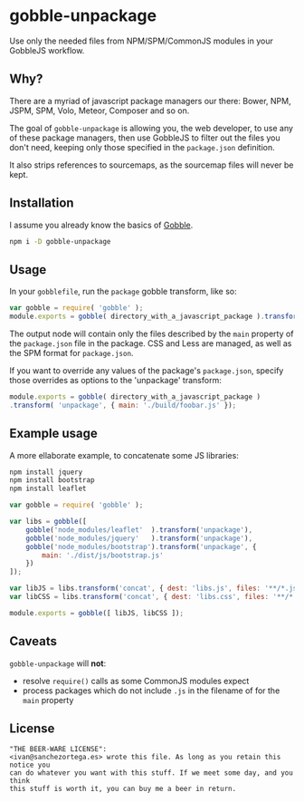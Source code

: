 # gobble-unpackage

Use only the needed files from NPM/SPM/CommonJS modules in your GobbleJS workflow.

## Why?

There are a myriad of javascript package managers our there: Bower, NPM, JSPM,
SPM, Volo, Meteor, Composer and so on.

The goal of `gobble-unpackage` is allowing you, the web developer, to use any
of these package managers, then use GobbleJS to filter out the files you don't
need, keeping only those specified in the `package.json` definition.

It also strips references to sourcemaps, as the sourcemap files will never be
kept.


## Installation

I assume you already know the basics of [Gobble](https://github.com/gobblejs/gobble).

```bash
npm i -D gobble-unpackage
```

## Usage

In your `gobblefile`, run the `package` gobble transform, like so:

```javascript
var gobble = require( 'gobble' );
module.exports = gobble( directory_with_a_javascript_package ).transform( 'unpackage' );
```

The output node will contain only the files described by the `main` property of
the `package.json` file in the package. CSS and Less are managed, as well as
the SPM format for `package.json`.

If you want to override any values of the package's `package.json`, specify those
overrides as options to the 'unpackage' transform:

```js
module.exports = gobble( directory_with_a_javascript_package )
.transform( 'unpackage', { main: './build/foobar.js' });

```

## Example usage

A more ellaborate example, to concatenate some JS libraries:

```bash
npm install jquery
npm install bootstrap
npm install leaflet
```

```javascript
var gobble = require( 'gobble' );

var libs = gobble([
	gobble('node_modules/leaflet'  ).transform('unpackage'),
	gobble('node_modules/jquery'   ).transform('unpackage'),
	gobble('node_modules/bootstrap').transform('unpackage', {
		main: './dist/js/bootstrap.js'
	})
]);

var libJS = libs.transform('concat', { dest: 'libs.js', files: '**/*.js' });
var libCSS = libs.transform('concat', { dest: 'libs.css', files: '**/*.css' });

module.exports = gobble([ libJS, libCSS ]);
```


## Caveats

`gobble-unpackage` will **not**:

* resolve `require()` calls as some CommonJS modules expect
* process packages which do not include `.js` in the filename of for the `main` property


## License

```
"THE BEER-WARE LICENSE":
<ivan@sanchezortega.es> wrote this file. As long as you retain this notice you
can do whatever you want with this stuff. If we meet some day, and you think
this stuff is worth it, you can buy me a beer in return.
```
